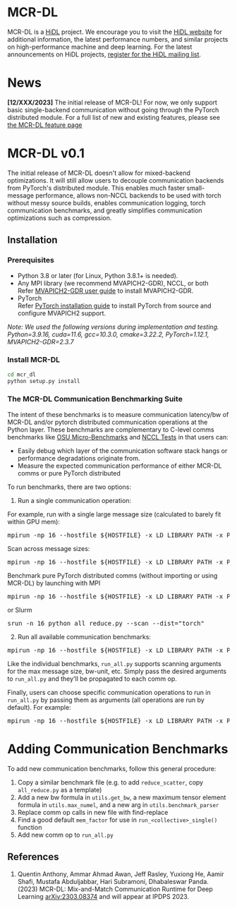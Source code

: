 # MCR-DL

MCR-DL is a [HiDL](https://hidl.cse.ohio-state.edu/) project. We encourage you to visit the [HiDL website](https://hidl.cse.ohio-state.edu/) for additional information, the latest performance numbers, and similar projects on high-performance machine and deep learning. For the latest announcements on HiDL projects, [register for the HiDL mailing list](https://hidl.cse.ohio-state.edu/mailinglists/).

# News
**[12/XXX/2023]** The initial release of MCR-DL! For now, we only support basic single-backend communication without going through the PyTorch distributed module. For a full list of new and existing features, please see [the MCR-DL feature page](http://hidl.cse.ohio-state.edu/features/#MCR-DL)

# MCR-DL v0.1

The initial release of MCR-DL doesn't allow for mixed-backend optimizations. It will still allow users to decouple communication backends from PyTorch's distributed module. This enables much faster small-message performance, allows non-NCCL backends to be used with torch without messy source builds, enables communication logging, torch communication benchmarks, and greatly simplifies communication optimizations such as compression.


## Installation

### Prerequisites
- Python 3.8 or later (for Linux, Python 3.8.1+ is needed).
- Any MPI library (we recommend MVAPICH2-GDR), NCCL, or both </br>
Refer [MVAPICH2-GDR user guide](https://mvapich.cse.ohio-state.edu/userguide/gdr/) to install MVAPICH2-GDR.
- PyTorch </br>
Refer [PyTorch installation guide](/docs/installation/PYTORCH_INSTALLATION_GUIDE.md) to install PyTorch from source and configure MVAPICH2 support. 

*Note:
We used the following versions during implementation and testing.
Python=3.9.16, cuda=11.6, gcc=10.3.0, cmake=3.22.2, PyTorch=1.12.1, MVAPICH2-GDR=2.3.7*

### Install MCR-DL
```bash
cd mcr_dl
python setup.py install
```


### The MCR-DL Communication Benchmarking Suite

The intent of these benchmarks is to measure communication latency/bw of MCR-DL and/or pytorch distributed communication operations at the Python layer. These benchmarks are complementary to C-level comms benchmarks like [OSU Micro-Benchmarks](https://mvapich.cse.ohio-state.edu/benchmarks/) and [NCCL Tests](https://github.com/NVIDIA/nccl-tests) in that users can:
- Easily debug which layer of the communication software stack hangs or performance degradations originate from.
- Measure the expected communication performance of either MCR-DL comms or pure PyTorch distributed

To run benchmarks, there are two options:

1. Run a single communication operation:

For example, run with a single large message size (calculated to barely fit within GPU mem):
<pre>
mpirun -np 16 --hostfile ${HOSTFILE} -x LD_LIBRARY_PATH -x PATH -x LD_PRELOAD python all_reduce.py
</pre>

Scan across message sizes:
<pre>
mpirun -np 16 --hostfile ${HOSTFILE} -x LD_LIBRARY_PATH -x PATH -x LD_PRELOAD python all_reduce.py --scan
</pre>

Benchmark pure PyTorch distributed comms (without importing or using MCR-DL) by launching with MPI
<pre>
mpirun -np 16 --hostfile ${HOSTFILE} -x LD_LIBRARY_PATH -x PATH -x LD_PRELOAD python all_reduce.py --scan --dist="torch"
</pre>

or Slurm
<pre>
srun -n 16 python all_reduce.py --scan --dist="torch"
</pre>


2. Run all available communication benchmarks:

<pre>
mpirun -np 16 --hostfile ${HOSTFILE} -x LD_LIBRARY_PATH -x PATH -x LD_PRELOAD python run_all.py
</pre>

Like the individual benchmarks, `run_all.py` supports scanning arguments for the max message size, bw-unit, etc. Simply pass the desired arguments to `run_all.py` and they'll be propagated to each comm op.

Finally, users can choose specific communication operations to run in `run_all.py` by passing them as arguments (all operations are run by default). For example:

<pre>
mpirun -np 16 --hostfile ${HOSTFILE} -x LD_LIBRARY_PATH -x PATH -x LD_PRELOAD python run_all.py --scan --all-reduce --all-to-all --broadcast
</pre>


# Adding Communication Benchmarks

To add new communication benchmarks, follow this general procedure:

1. Copy a similar benchmark file (e.g. to add `reduce_scatter`, copy `all_reduce.py` as a template)
2. Add a new bw formula in `utils.get_bw`, a new maximum tensor element formula in `utils.max_numel`, and a new arg in `utils.benchmark_parser`
3. Replace comm op calls in new file with find-replace
4. Find a good default `mem_factor` for use in `run_<collective>_single()` function
5. Add new comm op to `run_all.py`


## References
1. Quentin Anthony, Ammar Ahmad Awan, Jeff Rasley, Yuxiong He, Aamir Shafi, Mustafa Abduljabbar, Hari Subramoni, Dhabaleswar Panda. (2023) MCR-DL: Mix-and-Match Communication Runtime for Deep Learning [arXiv:2303.08374](https://arxiv.org/abs/2303.08374) and will appear at IPDPS 2023.